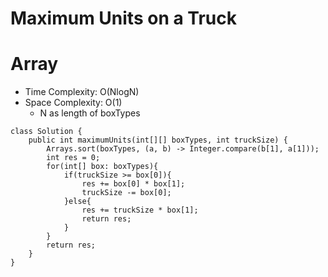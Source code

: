 # Maximum Units on a Truck

# Array

- Time Complexity: O(NlogN)
- Space Complexity: O(1)
  - N as length of boxTypes

```
class Solution {
    public int maximumUnits(int[][] boxTypes, int truckSize) {
        Arrays.sort(boxTypes, (a, b) -> Integer.compare(b[1], a[1]));
        int res = 0;
        for(int[] box: boxTypes){
            if(truckSize >= box[0]){
                res += box[0] * box[1];
                truckSize -= box[0];
            }else{
                res += truckSize * box[1];
                return res;
            }
        }
        return res;
    }
}

```
